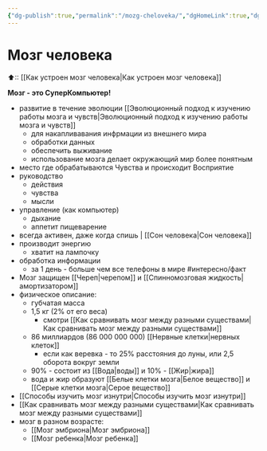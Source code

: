 ```yaml
---
{"dg-publish":true,"permalink":"/mozg-cheloveka/","dgHomeLink":true,"dgPassFrontmatter":false}
---
```



# Мозг человека
⬆:: [[Как устроен мозг человека|Как устроен мозг человека]]

**Мозг - это СуперКомпьютер!**

- развитие в течение эволюции [[Эволюционный подход к изучению работы мозга и чувств|Эволюционный подход к изучению работы мозга и чувств]]
	-  для накапливавания инфрмации из внешнего мира
	- обработки данных
	- обеспечить выживание
	- использование мозга делает окружающий мир более понятным
- место где обрабатываются Чувства и происходит Восприятие
- руководство
	- действия
	- чувства
	- мысли
- управление (как компьютер)
	- дыхание
	- аппетит пищеварение
- всегда активен, даже когда спишь | [[Сон человека|Сон человека]]
- производит энергию
	- хватит на лампочку
- обработка информации
	- за 1 день - больше чем все телефоны в мире #интересно/факт
- Мозг защищен [[Череп|черепом]] и [[Спинномозговая жидкость|амортизатором]]
- физическое описание:
	- губчатая масса
	- 1,5 кг (2% от его веса)
		- смотри [[Как сравнивать мозг между разными существами|Как сравнивать мозг между разными существами]]
	- 86 миллиардов (86 000 000 000) [[Нервные клетки|нервных клеток]]
		- если как веревка - то 25% расстояния до луны, или 2,5 оборота вокруг земли
	- 90% - состоит из [[Вода|воды]] и 10% - [[Жир|жира]]
	- вода и жир образуют [[Белые клетки мозга|Белое вещество]] и [[Серые клетки мозга|Серое вещество]]
- [[Способы изучить мозг изнутри|Способы изучить мозг изнутри]]
- [[Как сравнивать мозг между разными существами|Как сравнивать мозг между разными существами]]
- мозг в разном возрасте:
	- [[Мозг эмбриона|Мозг эмбриона]]
	- [[Мозг ребенка|Мозг ребенка]]